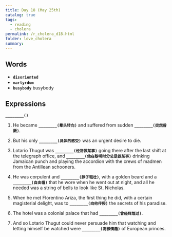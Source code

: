 ```yaml
---
title: Day 18 (May 25th)
catalog: true
tags: 
  - reading
  - cholera
permalink: /r_cholera_d18.html
folder: love_cholera
summary: 
---
```


## Words

-   <b data-toggle="tooltip" data-original-title="{{site.data.glossary.disoriented}}">`disoriented`</b>
-   <b data-toggle="tooltip" data-original-title="{{site.data.glossary.martyrdom}}">`martyrdom`</b>
-   <b data-toggle="tooltip" data-original-title="{{site.data.glossary.busybody}}">`busybody`</b>
busybody


## Expressions

<b data-toggle="tooltip" data-original-title="{{site.data.answers.18_a}}">`________()`</b>

1.  He became <b data-toggle="tooltip" data-original-title="{{site.data.answers.18_a}}">`________(晕头转向)`</b> and suffered from sudden <b data-toggle="tooltip" data-original-title="{{site.data.answers.18_a2}}">`________(突然昏厥)`</b>.

2.  But his only <b data-toggle="tooltip" data-original-title="{{site.data.answers.18_b}}">`________(具体的感受)`</b> was an urgent desire to die.

3.  Lotario Thugut was <b data-toggle="tooltip" data-original-title="{{site.data.answers.18_c}}">`________(经常做某事)`</b> going there after the last shift at the telegraph office, and <b data-toggle="tooltip" data-original-title="{{site.data.answers.18_c2}}">`________(他在黎明时分总是做某事)`</b> drinking Jamaican punch and playing the accordion with the crews of madmen from the Antillean schooners.

4.  He was corpulent and <b data-toggle="tooltip" data-original-title="{{site.data.answers.18_a}}">`________(脖子粗壮)`</b>, with a golden beard and a <b data-toggle="tooltip" data-original-title="{{site.data.answers.18_a}}">`________(自由帽)`</b> that he wore when he went out at night, and all he needed was a string of bells to look like St. Nicholas.

5.  When he met Florentino Ariza, the first thing he did, with a certain magisterial delight, was to <b data-toggle="tooltip" data-original-title="{{site.data.answers.18_e}}">`________(向他传授)`</b> the secrets of his paradise.

6.  The hotel was a colonial palace that had <b data-toggle="tooltip" data-original-title="{{site.data.answers.18_f}}">`________(曾经辉煌过)`</b>.

7.  And so Lotario Thugut could never persuade him that watching and letting himself be watched were <b data-toggle="tooltip" data-original-title="{{site.data.answers.18_g}}">`________(高雅情趣)`</b> of European princes.


